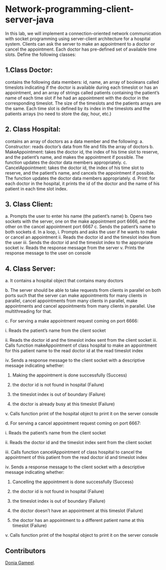# Network-programming-client-server-java

In this lab, we will implement a connection-oriented network communication with socket programming using server-client architecture for a hospital system.
Clients can ask 
the server to make an appointment to a doctor or cancel the appointment. Each doctor has 
pre-defined set of available time slots.
Define the following classes:

## 1.Class Doctor:

contains the following data members: id, name, an array of booleans
called timeslots indicating if the doctor is available during each timeslot or has an 
appointment, and an array of strings called patients containing the patient’s name of 
each time slot if he had an appointment with the doctor in the corresponding timeslot.
The size of the timeslots and the patients arrays are the same. Each time slot is defined 
by its index in the timeslots and the patients arrays (no need to store the day, hour, etc.)

## 2. Class Hospital:

contains an array of doctors as a data member and the following:
a. Constructor: reads doctor’s data from file and fills the array of doctors
b. MakeAppointment: takes the doctor id, the index of his time slot to reserve, and 
the patient’s name, and makes the appointment if possible. The function updates 
the doctor data members appropriately.
c. CancelAppointment: takes the doctor id, the index of his time slot to reserve,
and the patient’s name, and cancels the appointment if possible. The function 
updates the doctor data members appropriately.
d. Print: for each doctor in the hospital, it prints the id of the doctor and the name of 
his patient in each time slot index.

## 3. Class Client:

a. Prompts the user to enter his name (the patient’s name)
b. Opens two sockets with the server, one on the make appointment port 6666, and 
the other on the cancel appointment port 6667
c. Sends the patient’s name to both sockets
d. In a loop, 
 i. Prompts and asks the user if he wants to make or cancel an appointment
 ii. Reads the doctor id and the timeslot index from the user
 iii. Sends the doctor id and the timeslot index to the appropriate socket
 iv. Reads the response message from the server
 v. Prints the response message to the user on console
## 4. Class Server:

a. It contains a hospital object that contains many doctors


b. The server should be able to take requests from clients in parallel on both ports 
such that the server can make appointments for many clients in parallel, cancel 
appointments from many clients in parallel, make appointments and cancel 
appointments from many clients in parallel. Use multithreading for that.


c. For serving a make appointment request coming on port 6666:

 i. Reads the patient’s name from the client socket

 ii. Reads the doctor id and the timeslot index sent from the client socket
  iii. Calls function makeAppointment of class hospital to make an appointment 
for this patient name to the read doctor id at the read timeslot index

 iv. Sends a response message to the client socket with a descriptive 
message indicating whether:

   1. Making the appointment is done successfully (Success)

   2. the doctor id is not found in hospital (Failure)

   3. the timeslot index is out of boundary (Failure)

   4. the doctor is already busy at this timeslot (Failure)


 v. Calls function print of the hospital object to print it on the server console 


d. For serving a cancel appointment request coming on port 6667:

 i. Reads the patient’s name from the client socket

 ii. Reads the doctor id and the timeslot index sent from the client socket

 iii. Calls function cancelAppointment of class hospital to cancel the
appointment of this patient from the read doctor id and timeslot index

 iv. Sends a response message to the client socket with a descriptive 
message indicating whether:

  1. Cancelling the appointment is done successfully (Success)

  2. the doctor id is not found in hospital (Failure)

  3. the timeslot index is out of boundary (Failure)

  4. the doctor doesn’t have an appointment at this timeslot (Failure)

  5. the doctor has an appointment to a different patient name at this 
timeslot (Failure)

 v. Calls function print of the hospital object to print it on the server console
 
 ## Contributors

[Donia Gameel](https://github.com/DoniaGameel).

